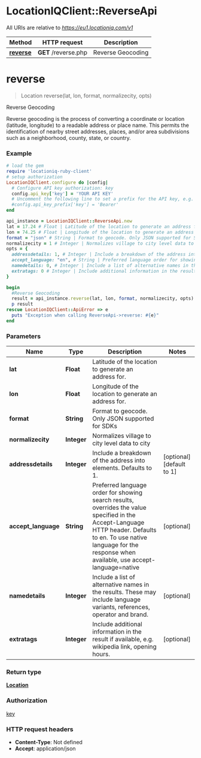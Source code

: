 # LocationIQClient::ReverseApi

All URIs are relative to *https://eu1.locationiq.com/v1*

Method | HTTP request | Description
------------- | ------------- | -------------
[**reverse**](ReverseApi.md#reverse) | **GET** /reverse.php | Reverse Geocoding


# **reverse**
> Location reverse(lat, lon, format, normalizecity, opts)

Reverse Geocoding

Reverse geocoding is the process of converting a coordinate or location (latitude, longitude) to a readable address or place name. This permits the identification of nearby street addresses, places, and/or area subdivisions such as a neighborhood, county, state, or country.

### Example
```ruby
# load the gem
require 'locationiq-ruby-client'
# setup authorization
LocationIQClient.configure do |config|
  # Configure API key authorization: key
  config.api_key['key'] = 'YOUR API KEY'
  # Uncomment the following line to set a prefix for the API key, e.g. 'Bearer' (defaults to nil)
  #config.api_key_prefix['key'] = 'Bearer'
end

api_instance = LocationIQClient::ReverseApi.new
lat = 17.24 # Float | Latitude of the location to generate an address for.
lon = 74.25 # Float | Longitude of the location to generate an address for.
format = "json" # String | Format to geocode. Only JSON supported for SDKs
normalizecity = 1 # Integer | Normalizes village to city level data to city
opts = {
  addressdetails: 1, # Integer | Include a breakdown of the address into elements. Defaults to 1.
  accept_language: "en", # String | Preferred language order for showing search results, overrides the value specified in the Accept-Language HTTP header. Defaults to en. To use native language for the response when available, use accept-language=native
  namedetails: 0, # Integer | Include a list of alternative names in the results. These may include language variants, references, operator and brand.
  extratags: 0 # Integer | Include additional information in the result if available, e.g. wikipedia link, opening hours.
}

begin
  #Reverse Geocoding
  result = api_instance.reverse(lat, lon, format, normalizecity, opts)
  p result
rescue LocationIQClient::ApiError => e
  puts "Exception when calling ReverseApi->reverse: #{e}"
end
```

### Parameters

Name | Type | Description  | Notes
------------- | ------------- | ------------- | -------------
 **lat** | **Float**| Latitude of the location to generate an address for. | 
 **lon** | **Float**| Longitude of the location to generate an address for. | 
 **format** | **String**| Format to geocode. Only JSON supported for SDKs | 
 **normalizecity** | **Integer**| Normalizes village to city level data to city | 
 **addressdetails** | **Integer**| Include a breakdown of the address into elements. Defaults to 1. | [optional] [default to 1]
 **accept_language** | **String**| Preferred language order for showing search results, overrides the value specified in the Accept-Language HTTP header. Defaults to en. To use native language for the response when available, use accept-language&#x3D;native | [optional] 
 **namedetails** | **Integer**| Include a list of alternative names in the results. These may include language variants, references, operator and brand. | [optional] 
 **extratags** | **Integer**| Include additional information in the result if available, e.g. wikipedia link, opening hours. | [optional] 

### Return type

[**Location**](Location.md)

### Authorization

[key](../README.md#key)

### HTTP request headers

 - **Content-Type**: Not defined
 - **Accept**: application/json



